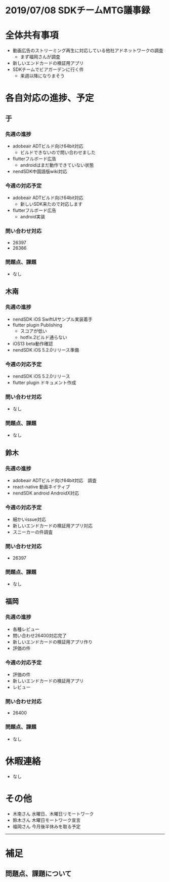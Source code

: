 # 2019/07/08 SDKチームMTG議事録


# 全体共有事項
- 動画広告のストリーミング再生に対応している他社アドネットワークの調査
  - まず福岡さんが調査
- 新しいエンドカードの検証用アプリ
- SDKチームでビアガーデンに行く件
  - 来週以降になりまそう

# 各自対応の進捗、予定
## 于
### 先週の進捗
- adobeair ADTビルド向け64bit対応
  - ビルドできないので問い合わせました
- flutterフルボード広告
  - androidはまだ動作できていない状態
- nendSDK中国語版wiki対応

### 今週の対応予定
- adobeair ADTビルド向け64bit対応
  - 新しいSDK来たので対応します
- flutterフルボード広告
  - android実装

### 問い合わせ対応
- 26397
- 26386

### 問題点、課題
- なし

## 木南
### 先週の進捗
- nendSDK iOS SwiftUIサンプル実装着手
- flutter plugin Publishing
  - スコアが低い
  - hotfix.2ビルド通らない
- iOS13 beta動作確認　
- nendSDK iOS 5.2.0リリース準備

### 今週の対応予定
- nendSDK iOS 5.2.0リリース
- flutter plugin ドキュメント作成

### 問い合わせ対応
- なし

### 問題点、課題
- なし

## 鈴木
### 先週の進捗
- adobeair ADTビルド向け64bit対応　調査
- react-native 動画ネイティブ
- nendSDK android AndroidX対応

### 今週の対応予定
- 細かいissue対応
- 新しいエンドカードの検証用アプリ対応
- スニーカーの件調査

### 問い合わせ対応
- 26397

### 問題点、課題
- なし

## 福岡
### 先週の進捗
- 各種レビュー
- 問い合わせ26400対応完了
- 新しいエンドカードの検証用アプリ作り
- 評価の件

### 今週の対応予定
- 評価の件
- 新しいエンドカードの検証用アプリ
- レビュー

### 問い合わせ対応
- 26400

### 問題点、課題
- なし

# 休暇連絡
- なし

# その他
- 木南さん 水曜日、木曜日リモートワーク
- 鈴木さん 木曜日モートワーク宣言
- 福岡さん 今月後半休みを取る予定

----

# 補足
## 問題点、課題について
